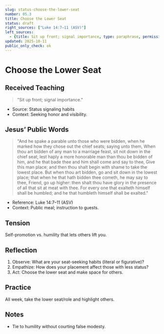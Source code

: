 ```yaml
---
slug: status-choose-the-lower-seat
number: 05.3
title: Choose the Lower Seat
status: draft
right_sources: ["Luke 14:7–11 (ASV)"]
left_sources:
  - {title: Sit up front; signal importance, type: paraphrase, permission: none}
updated: 2025-10-11
public_only_check: ok
---
```


# Choose the Lower Seat

## Received Teaching
> "Sit up front; signal importance."
- Source: Status signaling habits
- Context: Seeking honor and visibility.

## Jesus’ Public Words
> "And he spake a parable unto those who were bidden, when he marked how they chose out the chief seats; saying unto them, When thou art bidden of any man to a marriage feast, sit not down in the chief seat; lest haply a more honorable man than thou be bidden of him, and he that bade thee and him shall come and say to thee, Give this man place; and then thou shalt begin with shame to take the lowest place. But when thou art bidden, go and sit down in the lowest place; that when he that hath bidden thee cometh, he may say to thee, Friend, go up higher: then shalt thou have glory in the presence of all that sit at meat with thee. For every one that exalteth himself shall be humbled; and he that humbleth himself shall be exalted."
- Reference: Luke 14:7–11 (ASV)
- Context: Public meal; instruction to guests.

## Tension
Self-promotion vs. humility that lets others lift you.

## Reflection
1. Observe: What are your seat-seeking habits (literal or figurative)?
2. Empathize: How does your placement affect those with less status?
3. Act: Choose the lower seat and make space for others.

## Practice
All week, take the lower seat/role and highlight others.

## Notes
- Tie to humility without courting false modesty.